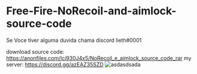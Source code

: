 # Free-Fire-NoRecoil-and-aimlock-source-code
Se Voce tiver alguma duvida chama discord lieth#0001

download source code: https://anonfiles.com/lci930J4x5/NoRecoil_e_aimlock_source_code_rar
my server: https://discord.gg/azEAZ35SZD
![asdasdsada](https://user-images.githubusercontent.com/83485103/155039709-7c2f89a6-be68-4ea0-abdc-6cbc0d6d97ef.png)
